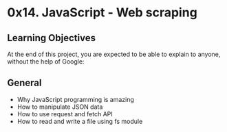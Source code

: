 # 0x14. JavaScript - Web scraping

## Learning Objectives
At the end of this project, you are expected to be able to explain to anyone, without the help of Google:

## General
- Why JavaScript programming is amazing
- How to manipulate JSON data
- How to use request and fetch API
- How to read and write a file using fs module
